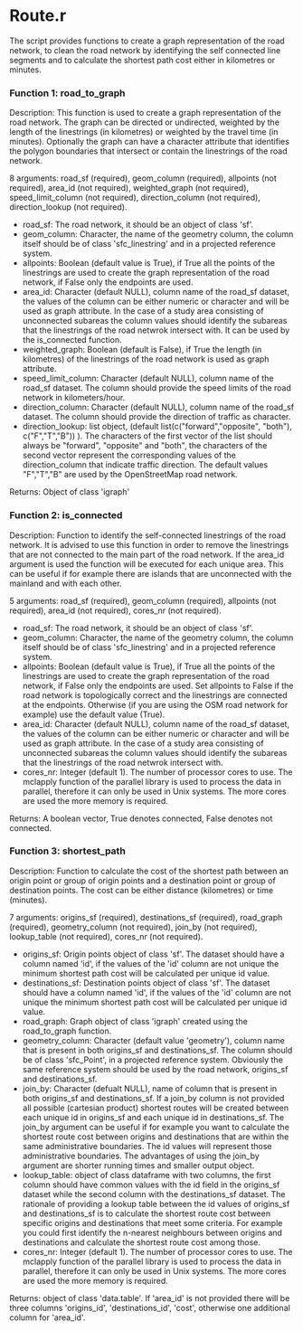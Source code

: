 # Route.r

The script provides functions to create a graph representation of the road network, to clean the road network by identifying the self connected line segments and to calculate the shortest path cost either in kilometres or minutes.

### Function 1: road_to_graph

Description: This function is used to create a graph representation of the road network. The graph can be directed or undirected, weighted by the length of the linestrings (in kilometres) or weighted by the travel time (in minutes). Optionally the graph can have a character attribute that identifies the polygon boundaries that intersect or contain the linestrings of the road network.

8 arguments: road_sf (required), geom_column (required), allpoints (not required), area_id (not required), weighted_graph (not required), speed_limit_column (not required), direction_column (not required), direction_lookup (not required).

- road_sf: The road network, it should be an object of class 'sf'.
- geom_column: Character, the name of the geometry column, the column itself should be of class 'sfc_linestring' and in a projected reference system.
- allpoints: Boolean (default value is True), if True all the points of the linestrings are used to create the graph representation of the road network, if False only the endpoints are used.
- area_id: Character (default NULL), column name of the road_sf dataset, the values of the column can be either numeric or character and will be used as graph attribute. In the case of a study area consisting of unconnected subareas the column values should identify the subareas that the linestrings of the road netwrok intersect with. It can be used by the is_connected function.
- weighted_graph: Boolean (default is False), if True the length (in kilometres) of the linestrings of the road network is used as graph attribute.
- speed_limit_column: Character (default NULL), column name of the road_sf dataset. The column should provide the speed limits of the road network in kilometers/hour.
- direction_column: Character (default NULL), column name of the road_sf dataset. The column should provide the direction of traffic as character.
- direction_lookup: list object, (default list(c("forward","opposite", "both"), c("F","T","B")) ). The characters of the first vector of the list should always be  "forward", "opposite" and "both", the characters of the second vector represent the corresponding values of the direction_column that indicate traffic direction. The default values "F","T","B" are used by the OpenStreetMap road network.

Returns: Object of class 'igraph'

### Function 2: is_connected

Description: Function to identify the self-connected linestrings of the road network. It is advised to use this function in order to remove the linestrings that are not connected to the main part of the road network. If the area_id argument is used the function will be executed for each unique area. This can be useful if for example there are islands that are unconnected with the mainland and with each other.

5 arguments: road_sf (required), geom_column (required), allpoints (not required), area_id (not required), cores_nr (not required).

- road_sf: The road network, it should be an object of class 'sf'.
- geom_column: Character, the name of the geometry column, the column itself should be of class 'sfc_linestring' and in a projected reference system.
- allpoints: Boolean (default value is True), if True all the points of the linestrings are used to create the graph representation of the road network, if False only the endpoints are used. Set allpoints to False if the road network is topologically correct and the linestrings are connected at the endpoints. Otherwise (if you are using the OSM road network for example) use the default value (True).
- area_id: Character (default NULL), column name of the road_sf dataset, the values of the column can be either numeric or character and will be used as graph attribute. In the case of a study area consisting of unconnected subareas the column values should identify the subareas that the linestrings of the road netwrok intersect with.
- cores_nr: Integer (default 1). The number of processor cores to use. The mclapply function of the parallel library is used to process the data in parallel, therefore it can only be used in Unix systems. The more cores are used the more memory is required.

Returns: A boolean vector, True denotes connected, False denotes not connected.

### Function 3: shortest_path

Description: Function to calculate the cost of the shortest path between an origin point or group of origin points and a destination point or group of destination points. The cost can be either distance (kilometres) or time (minutes).

7 arguments: origins_sf (required), destinations_sf (required), road_graph (required), geometry_column (not required), join_by (not required), lookup_table (not required), cores_nr (not required).

- origins_sf: Origin points object of class 'sf'. The dataset should have a column named 'id', if the values of the 'id' column are not unique the minimum shortest path cost will be calculated per unique id value.
- destinations_sf: Destination points object of class 'sf'. The dataset should have a column named 'id', if the values of the 'id' column are not unique the minimum shortest path cost will be calculated per unique id value.
- road_graph: Graph object of class 'igraph' created using the road_to_graph function.
- geometry_column: Character (default value 'geometry'), column name that is present in both origins_sf and destinations_sf. The column should be of class 'sfc_Point', in a projected reference system. Obviously the same reference system should be used by the road network, origins_sf and destinations_sf.
- join_by: Character (defualt NULL), name of column that is present in both origins_sf and destinations_sf. If a join_by column is not provided all possible (cartesian product) shortest routes will be created between each unique id in origins_sf and each unique id in destinations_sf. The join_by argument can be useful if for example you want to calculate the shortest route cost between origins and destinations that are within the same administrative boundaries. The id values will represent those administrative boundaries. The advantages of using the join_by argument are shorter running times and smaller output object.
- lookup_table: object of class dataframe with two columns, the first column should have common values with the id field in the origins_sf dataset while the second column with the destinations_sf dataset. The rationale of providing a lookup table between the id values of origins_sf and destinations_sf is to calculate the shortest route cost between specific origins and destinations that meet some criteria. For example you could first identify the n-nearest neighbours between origins and destinations and calculate the shortest route cost among those.
- cores_nr: Integer (default 1). The number of processor cores to use. The mclapply function of the parallel library is used to process the data in parallel, therefore it can only be used in Unix systems. The more cores are used the more memory is required.

Returns: object of class 'data.table'. If 'area_id' is not provided there will be three columns 'origins_id', 'destinations_id', 'cost', otherwise one additional column for 'area_id'.

